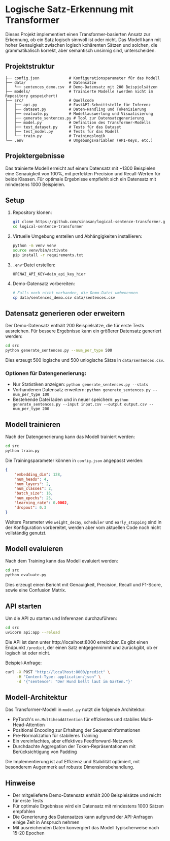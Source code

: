 # Logische Satz-Erkennung mit Transformer

Dieses Projekt implementiert einen Transformer-basierten Ansatz zur Erkennung, ob ein Satz logisch sinnvoll ist oder nicht. Das Modell kann mit hoher Genauigkeit zwischen logisch kohärenten Sätzen und solchen, die grammatikalisch korrekt, aber semantisch unsinnig sind, unterscheiden.

## Projektstruktur

```
├── config.json             # Konfigurationsparameter für das Modell
├── data/                   # Datensätze
│   └── sentences_demo.csv  # Demo-Datensatz mit 200 Beispielsätzen
├── models/                 # Trainierte Modelle (werden nicht im Repository gespeichert)
├── src/                    # Quellcode
│   ├── api.py              # FastAPI-Schnittstelle für Inferenz
│   ├── dataset.py          # Daten-Handling und Tokenisierung
│   ├── evaluate.py         # Modellauswertung und Visualisierung
│   ├── generate_sentences.py # Tool zur Datensatzgenerierung
│   ├── model.py            # Definition des Transformer-Modells
│   ├── test_dataset.py     # Tests für das Dataset
│   ├── test_model.py       # Tests für das Modell
│   └── train.py            # Trainingslogik
└── .env                    # Umgebungsvariablen (API-Keys, etc.)
```

## Projektergebnisse

Das trainierte Modell erreicht auf einem Datensatz mit ~1300 Beispielen eine Genauigkeit von 100%, mit perfekten Precision und Recall-Werten für beide Klassen. Für optimale Ergebnisse empfiehlt sich ein Datensatz mit mindestens 1000 Beispielen.

## Setup

1. Repository klonen:
   ```bash
   git clone https://github.com/sinasan/logical-sentence-transformer.git
   cd logical-sentence-transformer
   ```

2. Virtuelle Umgebung erstellen und Abhängigkeiten installieren:
   ```bash
   python -m venv venv
   source venv/bin/activate
   pip install -r requirements.txt
   ```

3. `.env`-Datei erstellen:
   ```
   OPENAI_API_KEY=dein_api_key_hier
   ```

4. Demo-Datensatz vorbereiten:
   ```bash
   # Falls noch nicht vorhanden, die Demo-Datei umbenennen
   cp data/sentences_demo.csv data/sentences.csv
   ```

## Datensatz generieren oder erweitern

Der Demo-Datensatz enthält 200 Beispielsätze, die für erste Tests ausreichen. Für bessere Ergebnisse kann ein größerer Datensatz generiert werden:

```bash
cd src
python generate_sentences.py --num_per_type 500
```

Dies erzeugt 500 logische und 500 unlogische Sätze in `data/sentences.csv`.

### Optionen für Datengenerierung:

- Nur Statistiken anzeigen: `python generate_sentences.py --stats`
- Vorhandenen Datensatz erweitern: `python generate_sentences.py --num_per_type 100`
- Bestehende Datei laden und in neuer speichern: `python generate_sentences.py --input input.csv --output output.csv --num_per_type 200`

## Modell trainieren

Nach der Datengenerierung kann das Modell trainiert werden:

```bash
cd src
python train.py
```

Die Trainingsparameter können in `config.json` angepasst werden:

```json
{
    "embedding_dim": 128,
    "num_heads": 4,
    "num_layers": 2,
    "num_classes": 2,
    "batch_size": 16,
    "num_epochs": 25,
    "learning_rate": 0.0002,
    "dropout": 0.3
}
```

Weitere Parameter wie `weight_decay`, `scheduler` und `early_stopping` sind in der Konfiguration vorbereitet, werden aber vom aktuellen Code noch nicht vollständig genutzt.

## Modell evaluieren

Nach dem Training kann das Modell evaluiert werden:

```bash
cd src
python evaluate.py
```

Dies erzeugt einen Bericht mit Genauigkeit, Precision, Recall und F1-Score, sowie eine Confusion Matrix.

## API starten

Um die API zu starten und Inferenzen durchzuführen:

```bash
cd src
uvicorn api:app --reload
```

Die API ist dann unter http://localhost:8000 erreichbar. Es gibt einen Endpunkt `/predict`, der einen Satz entgegennimmt und zurückgibt, ob er logisch ist oder nicht.

Beispiel-Anfrage:
```bash
curl -X POST "http://localhost:8000/predict" \
     -H "Content-Type: application/json" \
     -d '{"sentence": "Der Hund bellt laut im Garten."}'
```

## Modell-Architektur

Das Transformer-Modell in `model.py` nutzt die folgende Architektur:
- PyTorch's `nn.MultiheadAttention` für effizientes und stabiles Multi-Head-Attention
- Positional Encoding zur Erhaltung der Sequenzinformationen
- Pre-Normalization für stabileres Training
- Ein vereinfachtes, aber effektives Feedforward-Netzwerk
- Durchdachte Aggregation der Token-Repräsentationen mit Berücksichtigung von Padding

Die Implementierung ist auf Effizienz und Stabilität optimiert, mit besonderem Augenmerk auf robuste Dimensionsbehandlung.

## Hinweise

- Der mitgelieferte Demo-Datensatz enthält 200 Beispielsätze und reicht für erste Tests
- Für optimale Ergebnisse wird ein Datensatz mit mindestens 1000 Sätzen empfohlen
- Die Generierung des Datensatzes kann aufgrund der API-Anfragen einige Zeit in Anspruch nehmen
- Mit ausreichenden Daten konvergiert das Modell typischerweise nach 15-20 Epochen
